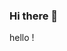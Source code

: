 ### Hi there 👋

<!--
**somesh10219/somesh10219** is a ✨ _special_ ✨ repository because its `README.md` (this file) appears on your GitHub profile.

Here are some ideas to get you started:

- 🔭 I’m currently working on ... something
- 🌱 I’m currently learning ...something
- 👯 I’m looking to collaborate on ...something
- 🤔 I’m looking for help with ...something
- 💬 Ask me about ...something
- 📫 How to reach me: ...something
- 😄 Pronouns: ...something
- ⚡ Fun fact: ...something
-->
hello !
